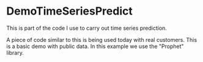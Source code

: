 # DemoTimeSeriesPredict

This is part of the code I use to carry out time series prediction.

A piece of code similar to this is being used today with real customers. This is a basic demo with public data. In this example we use the "Prophet" library.
